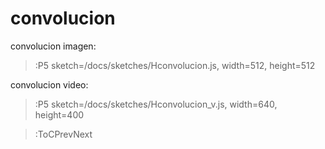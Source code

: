 # convolucion
convolucion imagen:

> :P5 sketch=/docs/sketches/Hconvolucion.js, width=512, height=512

convolucion video:

> :P5 sketch=/docs/sketches/Hconvolucion_v.js, width=640, height=400

> :ToCPrevNext
